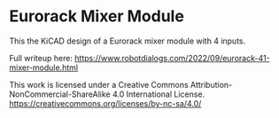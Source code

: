 # Eurorack Mixer Module

This the KiCAD design of a Eurorack mixer module with 4 inputs.

Full writeup here: https://www.robotdialogs.com/2022/09/eurorack-41-mixer-module.html

This work is licensed under a Creative Commons Attribution-NonCommercial-ShareAlike 4.0 International License. https://creativecommons.org/licenses/by-nc-sa/4.0/
